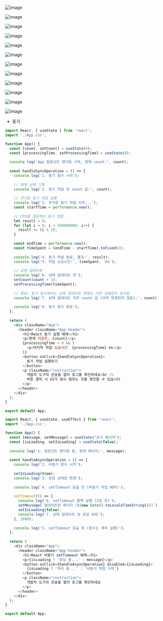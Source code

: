 ![image](https://github.com/user-attachments/assets/4d6a0fed-a2d2-4291-a831-a0adcf88099e)

![image](https://github.com/user-attachments/assets/45870593-e4c9-4dbb-bd96-aab3c59ede65)

![image](https://github.com/user-attachments/assets/40bb24d3-2c56-474c-be9f-b76e3451e639)

![image](https://github.com/user-attachments/assets/01de8fca-da15-46d9-893c-6f3f86c6745f)

![image](https://github.com/user-attachments/assets/f3e2f711-6bc9-4008-99f0-0bf226cca0f6)

![image](https://github.com/user-attachments/assets/4bb01758-d900-4daa-8adc-0f60425ae5da)

![image](https://github.com/user-attachments/assets/aa2d76f1-0937-4faf-8fe5-498d9e49279e)

![image](https://github.com/user-attachments/assets/f32b38df-6027-43a6-ba96-09532c5dba94)

![image](https://github.com/user-attachments/assets/74abc3c5-0590-4a3f-919d-ce3d964d3ec9)

![image](https://github.com/user-attachments/assets/cbe0739f-c20e-4983-8b57-5d8d6062b1f0)

![image](https://github.com/user-attachments/assets/79dd5b1d-8d85-4afb-9662-9f1565b1640a)

![image](https://github.com/user-attachments/assets/b8ef2650-4f26-45db-acc3-a2a9f901fcaf)


- 동기
```javascript
import React, { useState } from 'react';
import './App.css';

function App() {
  const [count, setCount] = useState(0);
  const [processingTime, setProcessingTime] = useState(0);
  
  console.log('App 컴포넌트 렌더링 시작, 현재 count:', count);
  
  const handleSyncOperation = () => {
    console.log('1. 동기 함수 시작');
    
    // 현재 상태 기록
    console.log('2. 동기 작업 전 count 값:', count);
    
    // 무거운 동기 작업 실행
    console.log('3. 무거운 동기 작업 시작...');
    const startTime = performance.now();
    
    // CPU를 점유하는 동기 작업
    let result = 0;
    for (let i = 0; i < 500000000; i++) {
      result += (i % 3);
    }
    
    const endTime = performance.now();
    const timeSpent = (endTime - startTime).toFixed(2);
    
    console.log('4. 동기 작업 완료, 결과:', result);
    console.log('5. 작업 소요시간:', timeSpent, 'ms');
    
    // 상태 업데이트
    console.log('6. 상태 업데이트 전');
    setCount(count + 1);
    setProcessingTime(timeSpent);
    
    // 중요: 동기 함수에서는 상태 업데이트 후에도 이전 상태값이 유지됨
    console.log('7. 상태 업데이트 직후 count 값 (아직 변경되지 않음):', count);
    
    console.log('8. 동기 함수 종료');
  };
  
  return (
    <div className="App">
      <header className="App-header">
        <h1>React 동기 실행 예제</h1>
        <p>현재 카운트: {count}</p>
        {processingTime > 0 && (
          <p>마지막 작업 소요시간: {processingTime} ms</p>
        )}
        <button onClick={handleSyncOperation}>
          동기 작업 실행하기
        </button>
        <p className="instruction">
          개발자 도구의 콘솔을 열어 로그를 확인하세요<br />
          버튼 클릭 시 UI가 잠시 멈추는 것을 확인할 수 있습니다
        </p>
      </header>
    </div>
  );
}

export default App;
```
```javascript
import React, { useState, useEffect } from 'react';
import './App.css';

function App() {
  const [message, setMessage] = useState("초기 메시지");
  const [isLoading, setIsLoading] = useState(false);
  
  console.log('1. 컴포넌트 렌더링 중, 현재 메시지:', message);
  
  const handleAsyncOperation = () => {
    console.log('2. 비동기 함수 시작');
    
    setIsLoading(true);
    console.log('3. 로딩 상태로 변경');
    
    console.log('4. setTimeout 호출 전 (비동기 작업 예약)');
    
    setTimeout(() => {
      console.log('6. setTimeout 콜백 실행 (2초 후)');
      setMessage(`업데이트된 메시지 (${new Date().toLocaleTimeString()})`);
      setIsLoading(false);
      console.log('7. 상태 업데이트 및 로딩 완료');
    }, 2000);
    
    console.log('5. setTimeout 호출 후 (함수는 계속 실행)');
  };
  
  return (
    <div className="App">
      <header className="App-header">
        <h1>React 비동기 setTimeout 예제</h1>
        <p>{isLoading ? '로딩 중...' : message}</p>
        <button onClick={handleAsyncOperation} disabled={isLoading}>
          {isLoading ? '처리 중...' : '비동기 작업 시작'}
        </button>
        <p className="instruction">
          개발자 도구의 콘솔을 열어 로그를 확인하세요
        </p>
      </header>
    </div>
  );
}

export default App;
```
